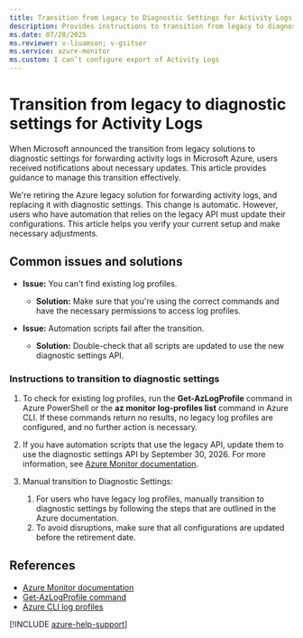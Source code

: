 ```yaml
---
title: Transition from Legacy to Diagnostic Settings for Activity Logs
description: Provides instructions to transition from legacy to diagnostic settings.
ms.date: 07/28/2025
ms.reviewer: v-liuamson; v-gsitser
ms.service: azure-monitor
ms.custom: I can’t configure export of Activity Logs
---
```


# Transition from legacy to diagnostic settings for Activity Logs

When Microsoft announced the transition from legacy solutions to diagnostic settings for forwarding activity logs in Microsoft Azure, users received notifications about necessary updates. This article provides guidance to manage this transition effectively.

We're retiring the Azure legacy solution for forwarding activity logs, and replacing it with diagnostic settings. This change is automatic. However, users who have automation that relies on the legacy API must update their configurations. This article helps you verify your current setup and make necessary adjustments.

## Common issues and solutions

- **Issue:** You can't find existing log profiles.
  - **Solution:** Make sure that you're using the correct commands and have the necessary permissions to access log profiles.

- **Issue:** Automation scripts fail after the transition.
  - **Solution:** Double-check that all scripts are updated to use the new diagnostic settings API.

### Instructions to transition to diagnostic settings

1. To check for existing log profiles, run the **Get-AzLogProfile** command in Azure PowerShell or the **az monitor log-profiles list** command in Azure CLI. If these commands return no results, no legacy log profiles are configured, and no further action is necessary.

2. If you have automation scripts that use the legacy API, update them to use the diagnostic settings API by September 30, 2026. For more information, see [Azure Monitor documentation](/azure/azure-monitor/platform/activity-log?tabs=powershell#managing-legacy-log-profiles---retiring).

3. Manual transition to Diagnostic Settings:
   1. For users who have legacy log profiles, manually transition to diagnostic settings by following the steps that are outlined in the Azure documentation.
   1. To avoid disruptions, make sure that all configurations are updated before the retirement date.

## References

- [Azure Monitor documentation](/azure/azure-monitor/platform/activity-log?tabs=powershell#managing-legacy-log-profiles---retiring)
- [Get-AzLogProfile command](/powershell/module/az.monitor/get-azlogprofile?view=azps-14.0.0&preserve-view=true)
- [Azure CLI log profiles](/cli/azure/monitor/log-profiles?view=azure-cli-latest#az-monitor-log-profiles-list&preserve-view=true)

[!INCLUDE [azure-help-support](../../../../includes/azure-help-support.md)]
